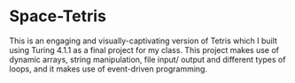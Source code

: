 # Space-Tetris
This is an engaging and visually-captivating version of Tetris which I built using Turing 4.1.1 as a final project for my class. This project makes use of dynamic arrays, string manipulation, file input/ output and different types of loops, and it makes use of event-driven programming.
